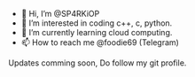 - 👋 Hi, I’m @SP4RKiOP
- 👀 I’m interested in coding c++, c, python.
- 🌱 I’m currently learning cloud computing.
- 📫 How to reach me @foodie69 (Telegram)


Updates comming soon, Do follow my git profile.
